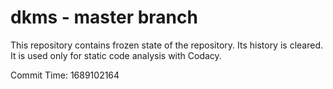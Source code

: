 # dkms - master branch

This repository contains frozen state of the repository.
Its history is cleared. It is used only for static code
analysis with Codacy.

Commit Time: 1689102164